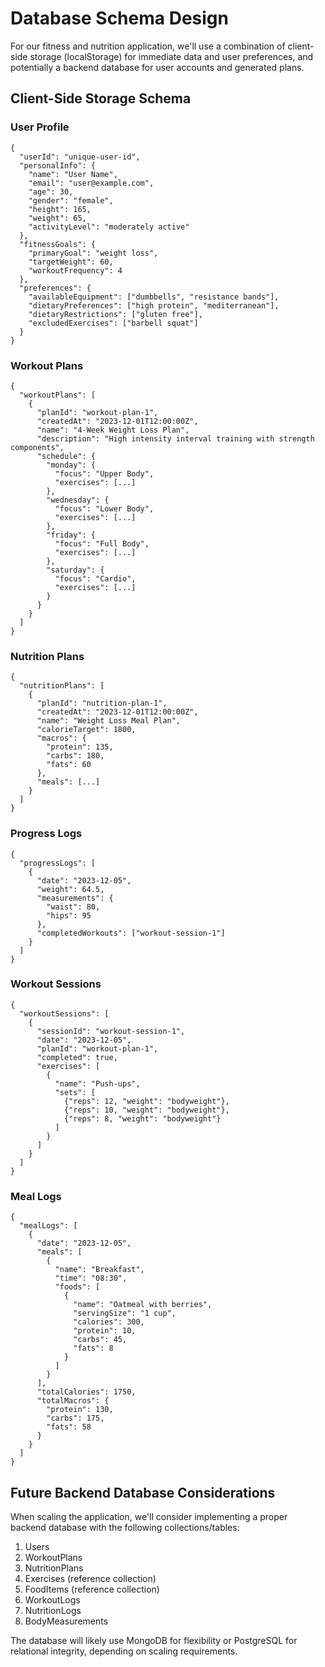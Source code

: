 # Database Schema Design

For our fitness and nutrition application, we'll use a combination of client-side storage (localStorage) for immediate data and user preferences, and potentially a backend database for user accounts and generated plans.

## Client-Side Storage Schema

### User Profile
```
{
  "userId": "unique-user-id",
  "personalInfo": {
    "name": "User Name",
    "email": "user@example.com",
    "age": 30,
    "gender": "female",
    "height": 165,
    "weight": 65,
    "activityLevel": "moderately active"
  },
  "fitnessGoals": {
    "primaryGoal": "weight loss",
    "targetWeight": 60,
    "workoutFrequency": 4
  },
  "preferences": {
    "availableEquipment": ["dumbbells", "resistance bands"],
    "dietaryPreferences": ["high protein", "mediterranean"],
    "dietaryRestrictions": ["gluten free"],
    "excludedExercises": ["barbell squat"]
  }
}
```

### Workout Plans
```
{
  "workoutPlans": [
    {
      "planId": "workout-plan-1",
      "createdAt": "2023-12-01T12:00:00Z",
      "name": "4-Week Weight Loss Plan",
      "description": "High intensity interval training with strength components",
      "schedule": {
        "monday": {
          "focus": "Upper Body",
          "exercises": [...]
        },
        "wednesday": {
          "focus": "Lower Body",
          "exercises": [...]
        },
        "friday": {
          "focus": "Full Body",
          "exercises": [...]
        },
        "saturday": {
          "focus": "Cardio",
          "exercises": [...]
        }
      }
    }
  ]
}
```

### Nutrition Plans
```
{
  "nutritionPlans": [
    {
      "planId": "nutrition-plan-1",
      "createdAt": "2023-12-01T12:00:00Z",
      "name": "Weight Loss Meal Plan",
      "calorieTarget": 1800,
      "macros": {
        "protein": 135,
        "carbs": 180,
        "fats": 60
      },
      "meals": [...]
    }
  ]
}
```

### Progress Logs
```
{
  "progressLogs": [
    {
      "date": "2023-12-05",
      "weight": 64.5,
      "measurements": {
        "waist": 80,
        "hips": 95
      },
      "completedWorkouts": ["workout-session-1"]
    }
  ]
}
```

### Workout Sessions
```
{
  "workoutSessions": [
    {
      "sessionId": "workout-session-1",
      "date": "2023-12-05",
      "planId": "workout-plan-1",
      "completed": true,
      "exercises": [
        {
          "name": "Push-ups",
          "sets": [
            {"reps": 12, "weight": "bodyweight"},
            {"reps": 10, "weight": "bodyweight"},
            {"reps": 8, "weight": "bodyweight"}
          ]
        }
      ]
    }
  ]
}
```

### Meal Logs
```
{
  "mealLogs": [
    {
      "date": "2023-12-05",
      "meals": [
        {
          "name": "Breakfast",
          "time": "08:30",
          "foods": [
            {
              "name": "Oatmeal with berries",
              "servingSize": "1 cup",
              "calories": 300,
              "protein": 10,
              "carbs": 45,
              "fats": 8
            }
          ]
        }
      ],
      "totalCalories": 1750,
      "totalMacros": {
        "protein": 130,
        "carbs": 175,
        "fats": 58
      }
    }
  ]
}
```

## Future Backend Database Considerations

When scaling the application, we'll consider implementing a proper backend database with the following collections/tables:

1. Users
2. WorkoutPlans
3. NutritionPlans
4. Exercises (reference collection)
5. FoodItems (reference collection)
6. WorkoutLogs
7. NutritionLogs
8. BodyMeasurements

The database will likely use MongoDB for flexibility or PostgreSQL for relational integrity, depending on scaling requirements.
